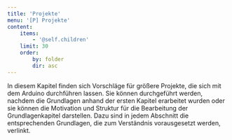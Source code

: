 ```yaml
---
title: 'Projekte'
menu: '[P] Projekte'
content:
    items:
        - '@self.children'
    limit: 30
    order:
        by: folder
        dir: asc
---
```


In diesem Kapitel finden sich Vorschläge für größere Projekte, die sich mit dem Arduino durchführen lassen. Sie können durchgeführt werden, nachdem die Grundlagen anhand der ersten Kapitel erarbeitet wurden oder sie können die Motivation und Struktur für die Bearbeitung der Grundlagenkapitel darstellen. Dazu sind in jedem Abschnitt die entsprechenden Grundlagen, die zum Verständnis vorausgesetzt werden, verlinkt.

<style>
    body {
        --abk: 'P';
    }
</style>

